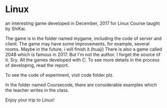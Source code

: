 # Linux
an interesting game developed in December, 2017 for Linux Course taught by ShiKai.

The game is in the folder named mygame, including the code of server and client. The game may have some improvements, for example, several rooms.
Maybe in the future, i will finish it.(huaji) 
There is also a game called 2048 which is famous in 2017. But I'm not the author. I forget the source of it. Sry.
All the games developed with C. To see more details in the process of developing, read the report.

To see the code of experiment, visit code folder plz.

In the folder named Coursecode, there are considerable examples which the teacher writes in the class.

Enjoy your trip to Linux!
